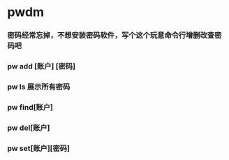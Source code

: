 # pwdm
### 密码经常忘掉，不想安装密码软件，写个这个玩意命令行增删改查密码吧
### pw add [账户] [密码]
### pw ls 展示所有密码
### pw find[账户] 
### pw del[账户]
### pw set[账户][密码]

